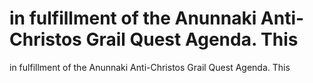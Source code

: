 # in fulfillment of the Anunnaki Anti-Christos Grail Quest Agenda. This

in fulfillment of the Anunnaki Anti-Christos Grail Quest Agenda. This